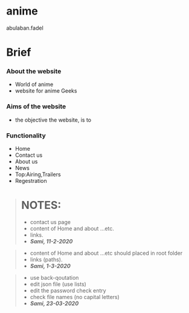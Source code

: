 # anime
abulaban.fadel
# Brief 
 ### About the website
* World of anime <br>
* website for anime Geeks

 ### Aims of the website
* the objective the website, is to  

### Functionality 
 - Home 
 - Contact us 
 - About us 
 - News 
 - Top:Airing,Trailers
 - Regestration

> # NOTES:
> - contact us page
> - content of Home and about ...etc.
> - links.
> - ___Sami, 11-2-2020___

> - content of Home and about ...etc should placed in root folder
> - links (paths).
> - ___Sami, 1-3-2020___

> - use back-qoutation
> - edit json file (use lists)
> - edit the password check entry
> - check file names (no capital letters)
> - ___Sami, 23-03-2020___